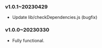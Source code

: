 ### v1.0.1~20230429

  * Update lib/checkDependencies.js (bugfix)

### v1.0.0~20230330

  * Fully functional.
